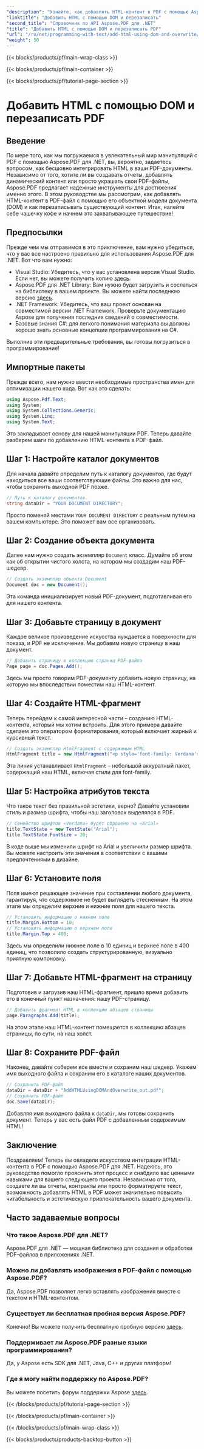 ```yaml
---
"description": "Узнайте, как добавлять HTML-контент в PDF с помощью Aspose.PDF для .NET. Это пошаговое руководство охватывает все, от настройки до окончательного сохранения."
"linktitle": "Добавить HTML с помощью DOM и перезаписать"
"second_title": "Справочник по API Aspose.PDF для .NET"
"title": "Добавить HTML с помощью DOM и перезаписать PDF"
"url": "/ru/net/programming-with-text/add-html-using-dom-and-overwrite/"
"weight": 50
---
```


{{< blocks/products/pf/main-wrap-class >}}

{{< blocks/products/pf/main-container >}}

{{< blocks/products/pf/tutorial-page-section >}}

# Добавить HTML с помощью DOM и перезаписать PDF

## Введение

По мере того, как мы погружаемся в увлекательный мир манипуляций с PDF с помощью Aspose.PDF для .NET, вы, вероятно, задаетесь вопросом, как бесшовно интегрировать HTML в ваши PDF-документы. Независимо от того, хотите ли вы создавать отчеты, добавлять динамический контент или просто украшать свои PDF-файлы, Aspose.PDF предлагает надежные инструменты для достижения именно этого. В этом руководстве мы рассмотрим, как добавлять HTML-контент в PDF-файл с помощью его объектной модели документа (DOM) и как перезаписывать существующий контент. Итак, налейте себе чашечку кофе и начнем это захватывающее путешествие!

## Предпосылки

Прежде чем мы отправимся в это приключение, вам нужно убедиться, что у вас все настроено правильно для использования Aspose.PDF для .NET. Вот что вам нужно:

- Visual Studio: Убедитесь, что у вас установлена версия Visual Studio. Если нет, вы можете получить копию [здесь](https://visualstudio.microsoft.com/).
- Aspose.PDF для .NET Library: Вам нужно будет загрузить и сослаться на библиотеку в вашем проекте. Вы можете найти последнюю версию [здесь](https://releases.aspose.com/pdf/net/).
- .NET Framework: Убедитесь, что ваш проект основан на совместимой версии .NET Framework. Проверьте документацию Aspose для получения последних сведений о совместимости.
- Базовые знания C#: для легкого понимания материала вы должны хорошо знать основные концепции программирования на C#.

Выполнив эти предварительные требования, вы готовы погрузиться в программирование!

## Импортные пакеты

Прежде всего, нам нужно ввести необходимые пространства имен для оптимизации нашего кода. Вот как это сделать:

```csharp
using Aspose.Pdf.Text;
using System;
using System.Collections.Generic;
using System.Linq;
using System.Text;
```

Это закладывает основу для нашей манипуляции PDF. Теперь давайте разберем шаги по добавлению HTML-контента в PDF-файл.

## Шаг 1: Настройте каталог документов

Для начала давайте определим путь к каталогу документов, где будут находиться все ваши соответствующие файлы. Это важно для нас, чтобы сохранить выходной PDF позже.

```csharp
// Путь к каталогу документов.
string dataDir = "YOUR DOCUMENT DIRECTORY";
```

Просто поменяй местами `YOUR DOCUMENT DIRECTORY` с реальным путем на вашем компьютере. Это поможет вам все организовать.

## Шаг 2: Создание объекта документа

Далее нам нужно создать экземпляр `Document` класс. Думайте об этом как об открытии чистого холста, на котором мы создадим наш PDF-шедевр.

```csharp
// Создать экземпляр объекта Document
Document doc = new Document();
```

Эта команда инициализирует новый PDF-документ, подготавливая его для нашего контента.

## Шаг 3: Добавьте страницу в документ

Каждое великое произведение искусства нуждается в поверхности для показа, и PDF не исключение. Мы добавим новую страницу в наш документ.

```csharp
// Добавить страницу в коллекцию страниц PDF-файла
Page page = doc.Pages.Add();
```

Здесь мы просто говорим PDF-документу добавить новую страницу, на которую мы впоследствии поместим наш HTML-контент.

## Шаг 4: Создайте HTML-фрагмент

Теперь перейдем к самой интересной части – созданию HTML-контента, который мы хотим встроить. Для этого примера давайте сделаем это оператором форматирования, который включает жирный и курсивный текст.

```csharp
// Создать экземпляр HtmlFragment с содержимым HTML
HtmlFragment title = new HtmlFragment("<p style='font-family: Verdana'><b><i>Table contains text</i></b></p>");
```

Эта линия устанавливает `HtmlFragment` – небольшой аккуратный пакет, содержащий наш HTML, включая стили для font-family. 

## Шаг 5: Настройка атрибутов текста

Что такое текст без правильной эстетики, верно? Давайте установим стиль и размер шрифта, чтобы наш заголовок выделялся в PDF.

```csharp
// Семейство шрифтов «Verdana» будет сброшено на «Arial»
title.TextState = new TextState("Arial");
title.TextState.FontSize = 20;
```

В коде выше мы изменили шрифт на Arial и увеличили размер шрифта. Вы можете настроить эти значения в соответствии с вашими предпочтениями в дизайне.

## Шаг 6: Установите поля

Поля имеют решающее значение при составлении любого документа, гарантируя, что содержимое не будет выглядеть стесненным. На этом этапе мы определим верхние и нижние поля для нашего текста.

```csharp
// Установить информацию о нижнем поле
title.Margin.Bottom = 10;
// Установить информацию о верхнем поле
title.Margin.Top = 400;
```

Здесь мы определили нижнее поле в 10 единиц и верхнее поле в 400 единиц, что позволило создать структурированную, визуально приятную компоновку.

## Шаг 7: Добавьте HTML-фрагмент на страницу

Подготовив и загрузив наш HTML-фрагмент, пришло время добавить его в конечный пункт назначения: нашу PDF-страницу.

```csharp
// Добавить фрагмент HTML в коллекцию абзацев страницы
page.Paragraphs.Add(title);
```

На этом этапе наш HTML-контент помещается в коллекцию абзацев страницы, по сути, на наш холст.

## Шаг 8: Сохраните PDF-файл

Наконец, давайте соберем все вместе и сохраним наш шедевр. Укажем имя выходного файла и сохраним его в каталоге наших документов.

```csharp
// Сохранить PDF-файл
dataDir = dataDir + "AddHTMLUsingDOMAndOverwrite_out.pdf";
// Сохранить PDF-файл
doc.Save(dataDir);
```

Добавляя имя выходного файла к `dataDir`, мы готовы сохранить документ. Теперь у вас есть файл PDF с добавленным содержимым HTML!

## Заключение

Поздравляем! Теперь вы овладели искусством интеграции HTML-контента в PDF с помощью Aspose.PDF для .NET. Надеюсь, это руководство помогло прояснить этот процесс и снабдило вас ценными навыками для вашего следующего проекта. Независимо от того, создаете ли вы отчеты, контракты или просто форматируете текст, возможность добавлять HTML в PDF может значительно повысить читабельность и эстетическую привлекательность вашего документа. 

## Часто задаваемые вопросы

### Что такое Aspose.PDF для .NET?
Aspose.PDF для .NET — мощная библиотека для создания и обработки PDF-файлов в приложениях .NET.

### Можно ли добавлять изображения в PDF-файл с помощью Aspose.PDF?
Да, Aspose.PDF позволяет легко вставлять изображения вместе с текстом и HTML-контентом.

### Существует ли бесплатная пробная версия Aspose.PDF?
Конечно! Вы можете получить бесплатную пробную версию [здесь](https://releases.aspose.com).

### Поддерживает ли Aspose.PDF разные языки программирования?
Да, у Aspose есть SDK для .NET, Java, C++ и других платформ!

### Где я могу найти поддержку по Aspose.PDF?
Вы можете посетить форум поддержки Aspose [здесь](https://forum.aspose.com/c/pdf/10).

{{< /blocks/products/pf/tutorial-page-section >}}

{{< /blocks/products/pf/main-container >}}

{{< /blocks/products/pf/main-wrap-class >}}

{{< blocks/products/products-backtop-button >}}